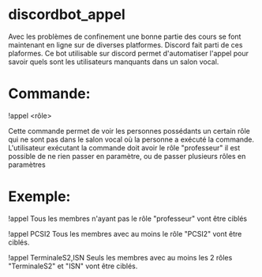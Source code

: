 # discordbot_appel
Avec les problèmes de confinement une bonne partie des cours se font maintenant en ligne sur de diverses platformes. Discord fait parti
de ces plaformes. Ce bot utilisable sur discord permet d'automatiser l'appel pour savoir quels sont les utilisateurs manquants dans un salon
vocal.
# Commande:
!appel <rôle>

Cette commande permet de voir les personnes possédants un certain rôle qui ne sont pas dans le salon vocal où la personne a exécuté la commande. L'utilisateur exécutant la commande doit avoir le rôle "professeur"
il est possible de ne rien passer en paramètre, ou de passer plusieurs rôles en paramètres

# Exemple:
!appel
Tous les membres n'ayant pas le rôle "professeur" vont être ciblés

!appel PCSI2
Tous les membres avec au moins le rôle "PCSI2" vont être ciblés.

!appel TerminaleS2,ISN
Seuls les membres avec au moins les 2 rôles "TerminaleS2" et "ISN" vont être ciblés.
